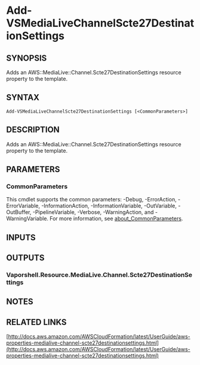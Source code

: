 # Add-VSMediaLiveChannelScte27DestinationSettings

## SYNOPSIS
Adds an AWS::MediaLive::Channel.Scte27DestinationSettings resource property to the template.

## SYNTAX

```
Add-VSMediaLiveChannelScte27DestinationSettings [<CommonParameters>]
```

## DESCRIPTION
Adds an AWS::MediaLive::Channel.Scte27DestinationSettings resource property to the template.

## PARAMETERS

### CommonParameters
This cmdlet supports the common parameters: -Debug, -ErrorAction, -ErrorVariable, -InformationAction, -InformationVariable, -OutVariable, -OutBuffer, -PipelineVariable, -Verbose, -WarningAction, and -WarningVariable. For more information, see [about_CommonParameters](http://go.microsoft.com/fwlink/?LinkID=113216).

## INPUTS

## OUTPUTS

### Vaporshell.Resource.MediaLive.Channel.Scte27DestinationSettings
## NOTES

## RELATED LINKS

[http://docs.aws.amazon.com/AWSCloudFormation/latest/UserGuide/aws-properties-medialive-channel-scte27destinationsettings.html](http://docs.aws.amazon.com/AWSCloudFormation/latest/UserGuide/aws-properties-medialive-channel-scte27destinationsettings.html)

